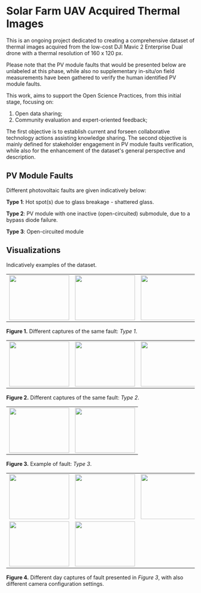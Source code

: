 # Solar Farm UAV Acquired Thermal Images
This is an ongoing project dedicated to creating a comprehensive dataset of thermal images acquired from the low-cost DJI Mavic 2 Enterprise Dual drone with a thermal resolution of 160 x 120 px.

Please note that the PV module faults that would be presented below are unlabeled
at this phase, while also no supplementary in-situ/on field measurements have been gathered
to verify the human identified PV module faults.

This work, aims to support the Open Science Practices, from this initial stage,
focusing on: 
1) Open data sharing;
2) Community evaluation and expert-oriented feedback;

The first objective is to establish current and forseen collaborative technology actions assisting knowledge sharing. The second objective is mainly
defined for stakeholder engagement in PV module faults verification, while also
for the enhancement of the dataset's general perspective
and description.

## PV Module Faults
Different photovoltaic faults are given indicatively below:


__Type 1__: Hot spot(s) due to glass breakage - shattered glass.  

__Type 2__: PV module with one inactive (open-circuited) submodule, due to a bypass diode failure.

__Type 3__: Open-circuited module


## Visualizations
Indicatively examples of the dataset.



<table class="center">
  <tr class="center">
      <td><img src="https://user-images.githubusercontent.com/80331436/178597276-0f2e3fb3-506e-4fb7-a730-31a9a1f526b9.JPG" width=160 height=120<td>
      <td><img src="https://user-images.githubusercontent.com/80331436/178597293-86052c09-ff4f-41b6-b7a4-3b605ce61f91.JPG" width=160 height=120<td>
      <td><img src="https://user-images.githubusercontent.com/80331436/178598536-49a63760-d1ac-4fc9-a1b1-12d596a18ccc.JPG" width=160 height=120<td>
      <td><img src="https://user-images.githubusercontent.com/80331436/178601659-e6ac7355-cfd0-4824-8dcd-57f0ab6c1d08.JPG" width=160 height=120<td>
      <td><img src="https://user-images.githubusercontent.com/80331436/178601525-947efaf3-6929-462c-9453-ffec1a4edfed.JPG" width=160 height=120<td>
</tr>

</table>

 **Figure 1.** Different captures of the same fault: _Type 1_.


<table class="center">
  <tr class="center">
      <td><img src="https://user-images.githubusercontent.com/80331436/178604465-228a8394-bfd1-4ea9-8c5d-73f2ba9952db.JPG" width=160 height=120<td>
      <td><img src="https://user-images.githubusercontent.com/80331436/178604571-7bf948b9-69bb-48c4-9a2c-6e63b1757239.JPG" width=160 height=120<td>
      <td><img src="https://user-images.githubusercontent.com/80331436/178604473-da5c3d2c-766e-47d9-b047-232b67707477.JPG" width=160 height=120<td>
      <td><img src="https://user-images.githubusercontent.com/80331436/178604484-55c23e85-de60-4031-8354-ad7a5076a628.JPG" width=160 height=120<td>
</tr>

</table>

 **Figure 2.** Different captures of the same fault: _Type 2_.

<table class="center">
  <tr class="center">
      <td><img src="https://user-images.githubusercontent.com/80331436/178674372-09507f3c-23d8-4672-8218-52df22bb12ef.JPG" width=160 height=120<td>
      <td><img src="https://user-images.githubusercontent.com/80331436/178674396-6016fb59-0617-44eb-b994-f0bfc229295f.JPG" width=160 height=120<td></tr>

</table>

 **Figure 3.** Example of fault: _Type 3_.


<table class="center">
  <tr class="center">
      <td><img src="https://user-images.githubusercontent.com/80331436/178676139-750c3aea-338d-4f3c-990b-77d92e281571.JPG" width=160 height=120<td>
      <td><img src="https://user-images.githubusercontent.com/80331436/178675393-f918cdeb-eff1-475b-8c3f-e4a23cce4e2f.JPG" width=160 height=120<td>
      <td><img src="https://user-images.githubusercontent.com/80331436/178675452-9d4c03dc-aed4-4f86-b7e6-f14db5f51248.JPG" width=160 height=120<td></tr>
      <td><img src="https://user-images.githubusercontent.com/80331436/178676744-5058fc65-8db9-45e2-9b1c-f0337a5aa123.JPG" width=160 height=120<td>
      <td><img src="https://user-images.githubusercontent.com/80331436/178676776-317dcbf0-a70b-43ab-92ad-5b1af4f846ce.JPG" width=160 height=120<td>

</table>

 **Figure 4.** Different day captures of fault presented in _Figure 3_, with also different
 camera configuration settings.





